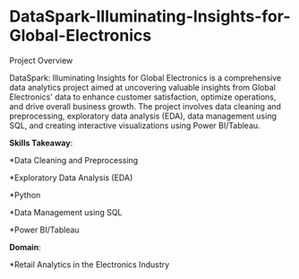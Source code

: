# DataSpark-Illuminating-Insights-for-Global-Electronics
Project Overview

DataSpark: Illuminating Insights for Global Electronics is a comprehensive data analytics project aimed at uncovering valuable insights from Global Electronics' data to enhance customer satisfaction, optimize operations, and drive overall business growth. The project involves data cleaning and preprocessing, exploratory data analysis (EDA), data management using SQL, and creating interactive visualizations using Power BI/Tableau.

**Skills Takeaway**:


*Data Cleaning and Preprocessing

*Exploratory Data Analysis (EDA)

*Python

*Data Management using SQL

*Power BI/Tableau

****Domain****:

*Retail Analytics in the Electronics Industry
